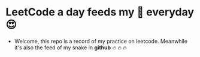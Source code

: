 # LeetCode a day feeds my :snake: everyday :heart_eyes:

* Welcome, this repo is a record of my practice on leetcode. Meanwhile it's also the feed of my snake in **github** :fire: :fire: :fire:
